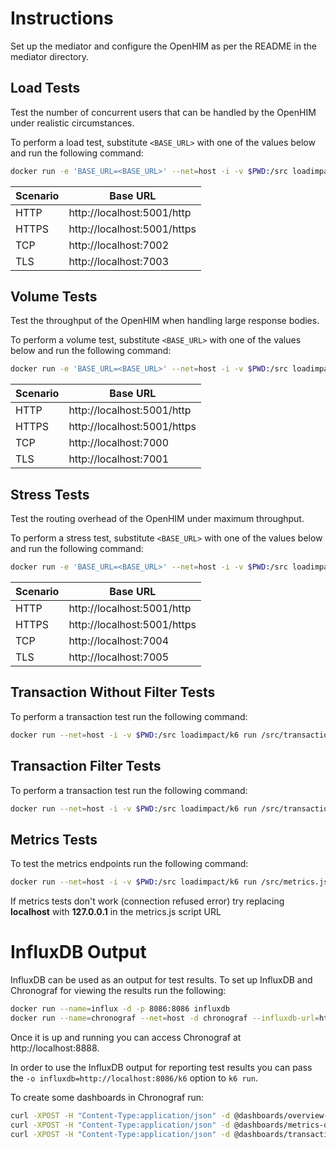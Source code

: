 # Instructions

Set up the mediator and configure the OpenHIM as per the README in the mediator
directory.

## Load Tests

Test the number of concurrent users that can be handled by the OpenHIM under
realistic circumstances.

To perform a load test, substitute `<BASE_URL>` with one of the values below and
run the following command:

```bash
docker run -e 'BASE_URL=<BASE_URL>' --net=host -i -v $PWD:/src loadimpact/k6 run /src/load.js
```

| Scenario | Base URL                    |
| -------- | --------------------------- |
| HTTP     | http://localhost:5001/http  |
| HTTPS    | http://localhost:5001/https |
| TCP      | http://localhost:7002       |
| TLS      | http://localhost:7003       |

## Volume Tests

Test the throughput of the OpenHIM when handling large response bodies.

To perform a volume test, substitute `<BASE_URL>` with one of the values below
and run the following command:

```bash
docker run -e 'BASE_URL=<BASE_URL>' --net=host -i -v $PWD:/src loadimpact/k6 run /src/volume.js
```

| Scenario | Base URL                    |
| -------- | --------------------------- |
| HTTP     | http://localhost:5001/http  |
| HTTPS    | http://localhost:5001/https |
| TCP      | http://localhost:7000       |
| TLS      | http://localhost:7001       |

## Stress Tests

Test the routing overhead of the OpenHIM under maximum throughput.

To perform a stress test, substitute `<BASE_URL>` with one of the values below
and run the following command:

```bash
docker run -e 'BASE_URL=<BASE_URL>' --net=host -i -v $PWD:/src loadimpact/k6 run /src/stress.js
```

| Scenario | Base URL                    |
| -------- | --------------------------- |
| HTTP     | http://localhost:5001/http  |
| HTTPS    | http://localhost:5001/https |
| TCP      | http://localhost:7004       |
| TLS      | http://localhost:7005       |

## Transaction Without Filter Tests

To perform a transaction test run the following command:

```bash
docker run --net=host -i -v $PWD:/src loadimpact/k6 run /src/transactionsWithoutFilters.js
```

## Transaction Filter Tests

To perform a transaction test run the following command:

```bash
docker run --net=host -i -v $PWD:/src loadimpact/k6 run /src/transactionsWithFilters.js
```

## Metrics Tests

To test the metrics endpoints run the following command:

```bash
docker run --net=host -i -v $PWD:/src loadimpact/k6 run /src/metrics.js
```

If metrics tests don't work (connection refused error) try replacing __localhost__ with __127.0.0.1__ in the metrics.js script URL

# InfluxDB Output

InfluxDB can be used as an output for test results. To set up InfluxDB and Chronograf for viewing the results run the following:

```bash
docker run --name=influx -d -p 8086:8086 influxdb
docker run --name=chronograf --net=host -d chronograf --influxdb-url=http://localhost:8086
```

Once it is up and running you can access Chronograf at http://localhost:8888.

In order to use the InfluxDB output for reporting test results you can pass the `-o influxdb=http://localhost:8086/k6` option to `k6 run`.

To create some dashboards in Chronograf run:

```bash
curl -XPOST -H "Content-Type:application/json" -d @dashboards/overview-dashboard.json localhost:8888/chronograf/v1/dashboards
curl -XPOST -H "Content-Type:application/json" -d @dashboards/metrics-dashboard.json localhost:8888/chronograf/v1/dashboards
curl -XPOST -H "Content-Type:application/json" -d @dashboards/transactions-dashboard.json localhost:8888/chronograf/v1/dashboards
```
